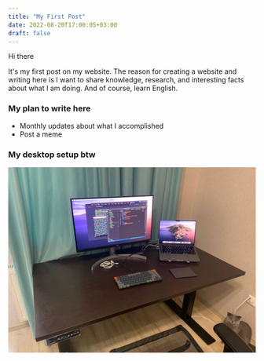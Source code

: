 ```yaml
---
title: "My First Post"
date: 2022-08-20T17:00:05+03:00
draft: false
---
```



Hi there

It's my first post on my website. The reason for creating a website and writing here is I want to share knowledge, research, and interesting facts about what I am doing. And of course, learn English. 
<!--more-->

### My plan to write here

* Monthly updates about what I accomplished 
* Post a meme 

### My desktop setup btw 

![Desktop setup](desktop_setup.jpg)

